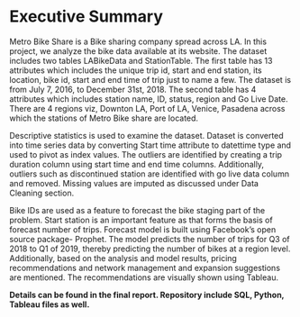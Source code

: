# Executive Summary

Metro Bike Share is a Bike sharing company spread across LA. In this project, we analyze the bike data available at its website. The dataset includes two tables LABikeData and StationTable. The first table has 13 attributes which includes the unique trip id, start and end station, its location, bike id, start and end time of trip just to name a few. The dataset is from July 7, 2016, to December 31st, 2018. The second table has 4 attributes which includes station name, ID, status, region and Go Live Date. There are 4 regions viz, Downton LA, Port of LA, Venice, Pasadena across which the stations of Metro Bike share are located.

Descriptive statistics is used to examine the dataset. Dataset is converted into time series data by converting Start time attribute to datettime type and used to pivot as index values. The outliers are identified by creating a trip duration column using start time and end time columns. Additionally, outliers such as discontinued station are identified with go live data column and removed.  Missing values are imputed as discussed under Data Cleaning section.

Bike IDs are used as a feature to forecast the bike staging part of the problem. Start station is an important feature as that forms the basis of forecast number of trips. Forecast model is built using Facebook’s open source package- Prophet. The model predicts the number of trips for Q3 of 2018 to Q1 of 2019, thereby predicting the number of bikes at a region level. Additionally, based on the analysis and model results, pricing recommendations and network management and expansion suggestions are mentioned. The recommendations are visually shown using Tableau.

**Details can be found in the final report. 
Repository include SQL, Python, Tableau files as well.**
